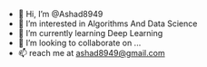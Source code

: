 - 👋 Hi, I’m @Ashad8949
- 👀 I’m interested in Algorithms And Data Science
- 🌱 I’m currently learning Deep Learning
- 💞️ I’m looking to collaborate on ...
- 📫 reach me at ashad8949@gmail.com

<!---
Ashad8949/Ashad8949 is a ✨ special ✨ repository because its `README.md` (this file) appears on your GitHub profile.
You can click the Preview link to take a look at your changes.
--->
